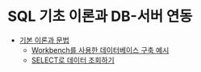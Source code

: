 # SQL 기초 이론과 DB-서버 연동

- [기본 이론과 문법](https://github.com/BOOOO0/mysql-python/tree/main/sql-basic)
  - [Workbench를 사용한 데이터베이스 구축 예시](https://github.com/BOOOO0/mysql-python/tree/main/sql-basic/table-tutorial)
  - [SELECT로 데이터 조회하기](https://github.com/BOOOO0/mysql-python/tree/main/sql-basic/select-tutorial)
